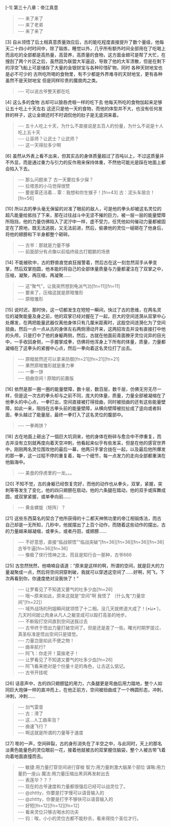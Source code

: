 
[-1] 第三十八章：帝江真意
>--- 来了来了<br>
>--- 来了老弟<br>
>--- 来了来了<br>

[3] 自从领悟了后土相真意质量效应后，古的能吃程度直接提升了数个量级，他每天二十四小时时间中，除了锻炼，睡觉以外，几乎所有额外时间全部用在了吃喝上 而且吃的全部都是高热量，高营养，高质量的食物，这方面金翅可是帮了大忙，在搜刮了两个片区之后，虽然因为联盟大军逼迫，导致了他的大军溃散，但是在剩下的浮空飞船上可是储存了大量的金银财宝与各种珍惜矿物，同时 各种天财地宝也是必不可少的 古所吃所喝的食物里，有不少都是外界难寻的天财地宝，更有各种虽然不是天财地宝 但是同样珍贵的魔兽肉之类。
>--- 可以说古爷整天都在吃<br>

[4] 这么多的食物 古却可以狼吞虎咽一样的吃下去 他每天所吃的食物加起来足够让五十吃上十天左右 这还只是他一天的食物，而他的体型并不大，也没有任何发胖的样子，这让金翅还时不时调侃他的肚子是无底洞来着。
>--- 五十人吃上十天，为什么不直接说是五百人的份量，为什么不说是十人吃上五十天<br>
>--- 让巫师？让武士？让武师？<br>
>--- 这一天得拉多少啊<br>

[6] 虽然从外表上看不出来，但其实古的身体质量超过了百吨以上，不过这质量并不外显，而是通过重力与引力的反作用来保持体重，不然他可能光是踩在地面上都会陷入下去。
>--- 那么问题来了 古一天要拉多少屎？<br>
>--- 拉塔恩的小马觉得很赞<br>
>--- 要是覃还活着…
覃：我想和你生猴子！[fn=43]
古：泥头车居合！[fn=56]<br>

[10] 所以古的拳头毫无保留的对准了眼前的敌人，可是他的拳头却被这名灵位的超凡能量给抵挡了下来，那在过往战斗中无坚不摧的巨力，被一层一层的能量壁障所阻挡，他的力量仿佛陷入了泥泞中一样，虚不受力，任凭他如何催动力量都被固定在了原地，既无法逃脱，又无法前进，然后，偷袭他的灵位一槌砸在了他身后，将他的翅膀和下半身都整个砸碎。
>--- 古爷：那就是力量不够<br>
>--- 前面部分有点像以前临终级古打鲲鹏的场景<br>

[14] 不能被砍中，古的野兽直觉疯狂报警着，然后古在这一刻忽然双手从拳变掌，然后双掌抱圆，他本能的将自己的全部体量质量与力量都灌注在了双掌之中，压缩，凝聚，再压缩，再凝聚……
>--- 这“聚气”，让我突然想到龟派气功[fn=11][fn=11]<br>
>--- 要来了，压缩这就是原暗雏形<br>
>--- 原暗雏形<br>

[15] 说时迟，那时快，这一切都发生在短短一瞬间，快过了古的思维，在两名灵位的凝聚能量及身之前，他的双掌已经对握在了一起，巨大的空间涟漪从双掌中心处爆发，在两把能量武器仅离他身体只有几厘米距离时，这股空间涟漪化为了空间扭曲，然后一点一点从古的身体左右两侧滑动开来，这两招攻击并没有直接打中他的头颅，只是打中了他的身躯两侧，然后，古就在他面前青面獠牙灵位诧异的目光中，一手收回身侧，一手握掌成拳，仿佛将他浑身上下所有的体量，质量，力量都凝缩在了这拳头的紧握中心点，然后一拳向着这名灵位打了出去。
>--- 原暗居然还可以拿来防御[fn=21][fn=21][fn=21]<br>
>--- 果然原暗雏形就是重力拳<br>
>--- 一拳一饼<br>
>--- 扭曲空间 ! 原暗的前置版<br>

[16] 依然是那一圈一圈的能量壁障，数十层，数百层，数千层，仿佛无穷无尽一样，但是这一次古的拳头却与之前不同，庞大的体量，质量，力量全部被凝缩在了他拳头的中心点，一拳打出，空间直接被打得扭曲，同时被扭曲的还有这些能量壁障，如此一来，阻挡在古拳头前的能量壁障，从横向壁障被拉扯成了竖向或者斜面，拳头越过了能量层，最终一拳打入了这名灵位的腹部中。
>--- 一拳两饼？<br>

[18] 古在地面上砸出了一個巨大坑洞来，他的身体在粉碎与愈合中不停重复，而古并没有立刻就再度向着天空冲刺，他看起来似乎有些发呆，但是在他的感官世界中，刚刚两名灵位围攻他的最后一幕，他两只手掌合拢在一起，以及最后他所爆发的那一拳，这一过程不停的重复着，每一个细节，每一点发力的走向全部都重演在他脑海中。
>--- 美食的俘虏里的一龙。。。<br>

[20] 不知不觉，古的身躯已经恢复完好，而他的动作也从拳头，双掌，紧握，突刺等等发生了变化，他的四只翅膀在扇动，他的六条腿在踏动，他的双手或挥舞成圆，或双掌紧握，或单拳向前……
>--- 黄金螺旋（矩阵）？<br>

[21] 这些东西莫名的契合了他所获得的十二都天神煞功里的帝江相锻炼法，而古自己却是一无所知，几秒中，他就摆出了上百个动作，而随着这些动作的摆出，古的力量越来越凝缩，或拳头，或者丹田，或翅膀……
>--- 不好意思，直接“临战顿悟”“临战突破”[fn=36][fn=36][fn=36][fn=36]古爷牛逼[fn=36][fn=36]<br>
>--- 像极了侠行悟神之法，而且是知行合一那种，古爷666<br>

[25] 古忽然恍然，他喃喃自语道：“原来是这样的啊，所谓的空间，就是巨大的力量凝聚成一点，然后将空间洞穿刺破，我就可以穿透这空间了……好啊，阿飞，下次再看到你，你速度绝对没我快了！”
>--- 让罗看见了不知道又要气的吐多少血[fn=26]<br>
>--- 哦～原来如此，原来这就是“空间”啊  我悟了 （什么鬼“力量空间”[fn=22]）<br>
>--- 域外战场的刑姐瞬间就领悟了十二相。没几天就修道大成了！(•́ω•̀ )，几天时间就让肉身从凡人之躯变成可以殴打高圣的地步。<br>
>--- 不断殴打空间直到空间送我过去<br>
>--- 古爷终于悟出力量打破空间了。但是还是差了一些。曙光时期罗提过，真圣标准是悟出空间只是错觉。<br>
>--- 力量岂是如此不便之物！<br>
>--- 曲率航行?<br>
>--- 阿飞：你走开！莫挨老子！<br>
>--- 让罗看见了不知道又要气的吐多少血[fn=26]<br>
>--- 阿飞看来绝对是个份量十足的角色，让古这么惦记。<br>
>--- 古爷开挂呢<br>

[26] 话音声中，古的四只翅膀猛的用力，六条腿更是弯曲后用力踏地，整个人如同巨大炮弹一样的直冲而上，在他正前方，空间被扭曲成了一个椭圆形态，冲刺，冲刺，冲刺……
>--- 剑气雷音<br>
>--- 古：滑了<br>
>--- 这…人工曲率泡？<br>
>--- 曲速飞行？<br>
>--- 啊这就是所谓的力量等于速度<br>

[27] 嘭的一声，空间碎裂，古的身形消失在了半空之中，与此同时，天上的那名淡黄色能量色的灵位眼前一花，接着他就被古的双掌握住脑袋，整个人被古带飞着向着地面直撞而去。
>--- 敏捷:用力量打穿空间进行穿梭
智力:用力量刺激大脑某个部位
谋略:用力量扔一座山
魔法:用力量压缩出黑洞再发射出去<br>
>--- 表莲华？？？<br>
>--- 现在的古爷速度和力量都很强后已经可以战灵位了。<br>
>--- @zhttty，你要是打字慢可以语音输入的<br>
>--- @zhttty，你要是打字不够快可以语音输入的<br>
>--- 好短[fn=12][fn=12][fn=12]<br>
>--- 看来灵位只够古喝水的功夫<br>
>--- 钧：唉，小小的灵位古都不能秒杀，看来得找个圣位才行。<br>
